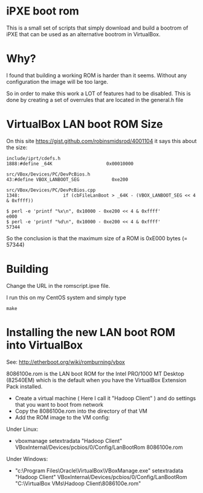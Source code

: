 iPXE boot rom
=============

This is a small set of scripts that simply download and build a bootrom of iPXE that can be used as an alternative bootrom in VirtualBox.

Why?
====
I found that building a working ROM is harder than it seems.
Without any configuration the image will be too large.

So in order to make this work a LOT of features had to be disabled.
This is done by creating a set of overrules that are located in the general.h file

VirtualBox LAN boot ROM Size
==========
On this site https://gist.github.com/robinsmidsrod/4001104 it says this about the size:

    include/iprt/cdefs.h
    1888:#define _64K                    0x00010000
 
    src/VBox/Devices/PC/DevPcBios.h
    43:#define VBOX_LANBOOT_SEG            0xe200
  
    src/VBox/Devices/PC/DevPcBios.cpp
    1348:                if (cbFileLanBoot > _64K - (VBOX_LANBOOT_SEG << 4 & 0xffff))
   
    $ perl -e 'printf "%x\n", 0x10000 - 0xe200 << 4 & 0xffff'
    e000
    $ perl -e 'printf "%d\n", 0x10000 - 0xe200 << 4 & 0xffff'
    57344
  
So the conclusion is that the maximum size of a ROM is 0xE000 bytes (= 57344)

Building
========
Change the URL in the romscript.ipxe file.

I run this on my CentOS system and simply type

    make   

Installing the new LAN boot ROM into VirtualBox
========
See: http://etherboot.org/wiki/romburning/vbox

8086100e.rom is the LAN boot ROM for the Intel PRO/1000 MT Desktop (82540EM) which is the default when you have the VirtualBox Extension Pack installed.

- Create a virtual machine ( Here I call it "Hadoop Client" ) and do settings that you want to boot from network
- Copy the 8086100e.rom into the directory of that VM
- Add the ROM image to the VM config:

Under Linux: 
- vboxmanage setextradata "Hadoop Client" VBoxInternal/Devices/pcbios/0/Config/LanBootRom 8086100e.rom

Under Windows: 
- "c:\Program Files\Oracle\VirtualBox\VBoxManage.exe" setextradata "Hadoop Client" VBoxInternal/Devices/pcbios/0/Config/LanBootRom "C:\VirtualBox VMs\Hadoop Client\8086100e.rom" 
